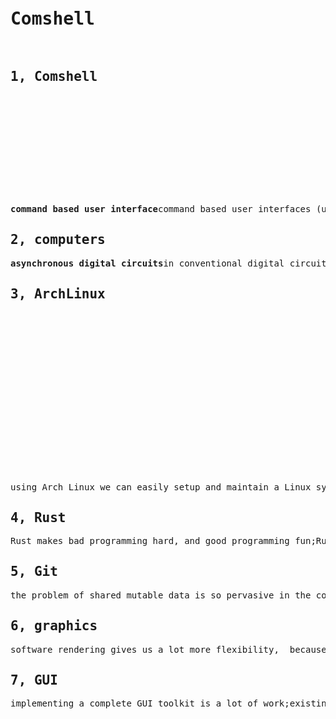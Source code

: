 <pre><h1>Comshell</h1>
<h2>1, Comshell</h2><b>command based user interface</b>command based user interfaces (using keyboard, voice, gesture) are  faster, more convenient and more powerful,  than pointer based user interfaces (using mouse, touch, pen)pointer based interface seems appealing at first sight, because of its discoverability;but with simple uniform GUI (ie the oposite of what we see in websites),  there is no need for a pointer based user interface;touch interface has an additional problem: interaction at a distance is not possible;but it can still be useful in simple or special applications;detection of voice commands is a relatively simple process (compared to general speech recognition),  because we only need to match against a relatively small set of commands;a headset with near range microphone can be used, to exclude far away sound sources;also it is better to put battery and transmitter of the headset in a separate unit,  that can be put in the pocket;  this makes the headset lighter and safer;for those who neither can use all their fingers, nor can talk,  gesture based (2d) input can be implemented;<img src='./.data/keyboard.png' alt='keyboard.png'/>, two commas -&gt; ";", comma followed by a letter -&gt; the symbol on its bottom right corner, ";" followed by "psi" followed by space or comma -&gt; "ψ" followed by one space or nothing, "_ab_c" then two underscores -&gt; AbC (followed by one space), "__ab_c" then two underscores -&gt; __ab_c__<a href='https://github.com/adereth/dactyl-keyboard'>https://github.com/adereth/dactyl-keyboard</a>Kinesis Advantage 2 keyboard<a href='http://www.allthingsergo.com/the-best-ergonomic-mechanical-keyboards/'>http://www.allthingsergo.com/the-best-ergonomic-mechanical-keyboards/</a>for compatibility with other applications, we may still need a mouse,  and these extra keys which can be put in the middle of keyboard:, arrow keys, "page up", "page down", "home", "end", "tab";, "alt", "ctrl", "shift", "punctuations";also we can have a row of function keys, plus the "delete" key, at the top;<b>Comshell</b>Comshell is a unified computing environment, utilizing command based user interface;project directories reside in directories named "projects" or "projects.*",  inside home directory or mounted disks;list of all projects will appear in a floating layer, at the center of screen;each group of projects (which are in the same directory) will be shown in separate tabs;in a project view, list of files will be displayed in the left side_bar;opened files are indicated by a line below them;multiple views of a file are indicated by sections in this line;files and directories with names starting with a dot, will be hidden;".cache" directory inside a project is for files we don't want to share or backup;text files will be opened in a text editor;directories with ".g" suffixes, will be opened in a gallery view;files and directories inside a gallery, will be opened in a floating layer;non_local projects, web pages, PDF documents, etc,  accessed from links inside the main project, will be opened in a floating layer;web pages:, move caret between visual objects (ignoring structural objects);, or use hinting for text input and other widgets, text and other elements like images and videos;modal key_bindings;modes (normal mode and insert mode) must be visually distinctive;press "esc" or "tab" to go to normal mode;in normal mode we can:, press "enter" to go to insert mode;, move the cursor to the next or previous word;, move the cursor to the next or previous lines or table cells;, move the cursor to the next or previous paragraph;, start and end selection, then copy or cut;, paste, undo, find, navigation: move, search, selection, completiondouble space:, at the beginning of line: indent, otherwise: complete (auto_completion does not disappear with only one space)
<h2>2, computers</h2><b>asynchronous digital circuits</b>in conventional digital circuits when the inputs change,  the outputs can have temporary invalid values, until they stabilize to the valid values;but for the circuit to do its job,  gates with memory (registers) must operate only when the inputs have correct values;one solution is to synchronize registers with a global clock signal;  the period of clock signal is made long enough for the circuit to become stable;disadvantages of synchronous circuits:, we have to split long operations into several smaller ones,  which can be performed in successive clock cycles (a technique known as pipelining);  otherwise the circuit would be slow and inefficient;, distributing a high_fan_out, timing_sensitive clock signal can be complicated;, electromagnetic interference at the clock frequency and its harmonics;, widely distributed clock signal takes a lot of power,  and must run whether the circuit is receiving inputs or not;although "clock gating" can help to reduce some of the problems of synchronous circuits, i think the real solution is to use asynchronous circuits;the only sane kind of asynchronous circuit which i could imagine is this:, next to any data wire there is a control wire which determines if the data is valid or not;, when a register wants to change its outputs, it first invalidates them,  for a duration equal to the delay of one gate;, any gate receiving an invalid input, invalidates its outputs;, this way all data which is going to change in the future, is first invalidated;, registers operate only when all inputs are valid;<b>computers</b>cpu, memory, peripherals,  this seems to be the only practical architecture for the hardware of computers;cpu runs a sequence of simple computations, called instruction codes, one by one;compilers are special programs that generate instruction codes,  from a program written in a structured and human readable language;there is always possibility of backdoors for closed source CPU,  especially if the boot firmware is also closed source;recently introduction of "secure execution environment" makes this situation even worse;it's a closed source, full_blown, always_running mini operating system,  with full access to the whole system (including memory and network);furthermore they have made it practically impossible for users to disable it;this mess of a design cries out for hidden and quite sophisticated backdoors;<a href='https://www.fsf.org/blogs/licensing/intel-me-and-why-we-should-get-rid-of-me'>https://www.fsf.org/blogs/licensing/intel-me-and-why-we-should-get-rid-of-me</a><a href='https://libreboot.org/faq.html#intel'>https://libreboot.org/faq.html#intel</a><a href='https://en.wikipedia.org/wiki/Intel_Management_Engine'>https://en.wikipedia.org/wiki/Intel_Management_Engine</a><a href='https://blog.invisiblethings.org/papers/2015/x86_harmful.pdf'>https://blog.invisiblethings.org/papers/2015/x86_harmful.pdf</a>one read_only ROM, plus a writable ROM:, no possibility of bricking the device;, no need for complex signing mechanism to make sure a device's firmware is not malicious;  just clear the writable flash when you buy a device;on X86 architecture we can have open source boot_loader, and GPU drivers,  using Intel with Coreboot+Grub2 for example;  <a href='https://www.coreboot.org/GRUB2#Scanning_for_grub.cfg_on_local_hard_drives'>https://www.coreboot.org/GRUB2#Scanning_for_grub.cfg_on_local_hard_drives</a>  though there sill will be closed source parts (Intel FSP);but there is no easy way to get rid of Intel ME (or AMD PSP);though there are some hacks for disabling (but not completely remove) Intel ME:  <a href='https://puri.sm/posts/deep-dive-into-intel-me-disablement/'>https://puri.sm/posts/deep-dive-into-intel-me-disablement/</a>ARM architecture is closed source too, but we can have open source GPU driver (Qualcomm/Adreno),  and Coreboot+Grub2 bootloader;ARM TrustZone can host an open source operating system too, apparently;<a href='https://news.ycombinator.com/item?id=17783357'>https://news.ycombinator.com/item?id=17783357</a>open source CPU:, RISC_V: no adequate hardware available yet;, PowerPc: no adequate hardware available yet;, MIPS: bad old design (relative to other alternatives, not X86),  no suitable hardware available yet;programs usually do not run directly on computer hardware;instead they run on a more sophisticated software machine (a virtual machine) called the kernel;in theory we can live without a kernel (an idea sometimes called a library operating system);but in that case, we have to rewrite all the required libraries, on bare metal;anyway, having an operating system, makes developing and testing new programs much easier;Linux is a highly developed, constantly evolving, open_source kernel;in Linux (and other Unix based operating systems) most things appear in the file system;i think the reason is to make it possible to do lots of things using shell scripts,  instead of a proper programming language;while i can understand the convenience it provides, i don't think it's good design;
<h2>3, ArchLinux</h2>using Arch Linux we can easily setup and maintain a Linux system;the following shows how to setup a basic graphical environment, using GnomeShell;<img src='./.data/gnome-shell.png' alt='gnome-shell.png'/>in the installed system, there is only one application, a terminal emulator;other applications can be installed using "pacman";you can press "alt-space" to show the list of applications;selecting an application from the list shows it in a dedicated workspace;also you can power off, reboot, logout, suspend, or lock the system,  from the applications list, just by typing those commands;press "alt-enter" to open a terminal window;press "alt-esc" to close the focused window;press "alt-tab" to switch between recent workspaces;press "alt-a" to switch between the windows of a workspace;press "alt-shift-space" to toggle maximized state;press "alt-shift-s" or "alt-shift-r" to take a screen_shot or record a screen_cast;boot Arch Linux live environment;to ensure the system clock is accurate:; timedatectl set-ntp trueif you need to connect to a WIFI network:; iwctl  device list  station &lt;device&gt; get-networks  station &lt;device&gt; connect &lt;SSID&gt;list available block devices using "lsblk", then on the intended block device,  create the needed partitions, and finally format and mount them:; printf "label: gpt\n,260MiB,U,*\n;" | sfdisk /dev/&lt;device&gt;; mkfs.fat -F32 /dev/&lt;partition1&gt;; mkfs.btrfs /dev/&lt;partition2&gt;; mount /dev/&lt;partition2&gt; /mnt; mkdir -p /mnt/boot/efi; mount /dev/&lt;partition1&gt; /mnt/boot/efi; mkdir /mnt/etc; genfstab -U /mnt &gt;&gt; /mnt/etc/fstab;shpacstrap /mnt basearch-chroot /mntcurl https://damoonsaghian/Comshell/archive/master.tar.gz | tar -xzcd Comshell/ArchLinux;ensure that the files aren't malicious, then:; sh install.sh; exit; rebootto connect to a WIFI network:; nmcli dev wifi; nmcli --ask dev wifi con &lt;ssid&gt;to disconnect from a WIFI network:; nmcli con down id &lt;ssid&gt;if your combined headset jack is not detected correctly, you can try this:; pkexec echo 'options snd_hda_intel index=0 model=dell-headset-multi' &gt; /etc/modprobe.d/alsa-base.conf<a href='https://wiki.archlinux.org/index.php/Advanced_Linux_Sound_Architecture#Correctly_detect_microphone_plugged_in_a_4-pin_3.5mm_(TRRS)_jack'>https://wiki.archlinux.org/index.php/Advanced_Linux_Sound_Architecture#Correctly_detect_microphone_plugged_in_a_4-pin_3.5mm_(TRRS)_jack</a>this made the microphone available, but with a very bad static noise;so maybe it's better to use a USB/Bluetooth sound card;you can set "user1" for automatic login (using the root terminal):; pkexec nano /etc/gdm/custom.conf  [daemon]  AutomaticLoginEnable=True  AutomaticLogin=user1but to protect the computer from physical attacks, you have to disable automatic login,  and lock the session when you leave the computer;in addition you have to:, somehow prevent tampering with hardware;, disable boot from USB (and other external ports);, protect boot firmware by a password;these can make physical attacks more difficult, but keep in mind that  physical access to a computer is root access, given enough time and resources;<b>system administration</b>in system administration we must ensure that:1, the command executed is explicitly given by the user;2, if a program steals a "wheel" user's password, it can't change the system;"sudo" fails in both cases;<a href='https://www.reddit.com/r/linuxquestions/comments/8mlil7/whats_the_point_of_the_sudo_password_prompt_if/'>https://www.reddit.com/r/linuxquestions/comments/8mlil7/whats_the_point_of_the_sudo_password_prompt_if/</a>"pkexec" is safer, but since the Polkit agent doesn't show command arguments,  it can be vulnerable too;further more, "pkexec" fails in the second case;  a fake Polkit agent can be used to send the stolen password to Polkit;and since Polkit admin is installed and active by default,  we have to disable it to protect the system:; mkdir -p /etc/polkit-1/rules.d; echo 'polkit.addAdminRule(function(action, subject) { return []; });' &gt;  /etc/polkit-1/rules.d/49-rootpw_global.rulesalways use a different password for root; because "su" is always present in a Linux system,  and since it fails in both cases, it can be used to take over the system;the solution is a program which opens a Wayland window with a command prompt;if you have given your command as arguments to the program,  the prompt shows that command, as default input;after pressing "return", it asks for the user's password (user must be in wheel group);<b>automatic online atomic upgrades</b><a href='https://www.techrapid.uk/2017/04/automatically-update-arch-linux-with-systemd.html'>https://www.techrapid.uk/2017/04/automatically-update-arch-linux-with-systemd.html</a><a href='https://wiki.archlinux.org/index.php/Systemd/Timers'>https://wiki.archlinux.org/index.php/Systemd/Timers</a>to have reliable automatic updates, they must be atomic;"usr", "etc" and "boot" must be symlinks to subvolumes;create a base directory;create snapshots of "usr", "etc" and "boot", then mount them in the base directory;for the rest of system root directories make symlinks in the base directory;chroot and upgrade;remove the base directory;change the "usr", "etc" and "boot" symlinks in the system root,  to point to the new snapshots;
<h2>4, Rust</h2>Rust makes bad programming hard, and good programming fun;Rust does not hide inherent complexity, in fact it bolds it, so we can see it, and avoid it;by inherent complexity i mean a complexity which can not be abstracted away completely;  ie if we try to hide it, it will re_emerge somewhere else;in fact, hiding inherent complexity usually leads to choosing the wrong approach;sharing mutable data,  ie having a mutable reference to some data, while it is shared using other references,  is the root of many inherent complexities;<a href='https://manishearth.github.io/blog/2015/05/17/the-problem-with-shared-mutability/'>https://manishearth.github.io/blog/2015/05/17/the-problem-with-shared-mutability/</a>the basic problem in concurrent programming is sharing mutable data;a data race happens when these three behaviors occur:, two or more pointers access the same data at the same time;, at least one of the pointers is being used to write to the data;, there’s no mechanism being used to synchronize access to the data;to prevent sharing mutable data, we can abandon mutability like in Haskell;but since mutability is necessary any way, it introduces a complicated mechanism (Monads);another approach to deal with concurrently shared mutable data, is the one used in Pony;<a href='https://www.ponylang.io/'>https://www.ponylang.io/</a>it doesn't abandon aliasing nor mutability,  instead it controls them using reference capabilities;Pony's approach introduces many complexities, especially when dealing with generics;a better approach is done by Rust, a language which overall has a better design too;this approach even allows Rust to limit reference counting,  to situations where it's absolutely necessary;Pony_like actors can be done in Rust using "may_actor";<a href='https://crates.io/crates/may_actor'>https://crates.io/crates/may_actor</a>, immutable data will be wrapped in "Arc", and we have direct access to it;, mutable data will be wrapped in "Actor" and we can access it only through the actor itself;async access: Rcasync access from multiple threads: Arcasync mutable access: Rc&lt;RefCell&gt;async mutable access from mutiple threads: Actorit's better to use "&mut" only for the receiver in methods;and anywhere else use actors to control mutability;static data (functions, structs, constants): no problem, copy or share by reference;dynamic data:, if data is small we usually put it on stack;  so we don't share it across the program, we copy it;, if data is big we put it on heap and make references to it;  if data is immutable we just have to manage its lifetime,    either statically (using "&"), or dynamically (using "Arc")  but if data is mutable we have to check if the read_write_lock pattern is fulfilled,    using "&mut" or "Actor";  "Mutex" or "RwLock" check read_write_lock pattern at runtime,    and make the program to panic, if it's failed;in Rust any resource have exactly one owner which takes care of its resource deallocation;owners can share their data by lending them to references;references must have a lifetime less than the owner;furthermore lifetime of a mutable reference must not overlap with other references;<a href='http://blog.skylight.io/rust-means-never-having-to-close-a-socket/'>http://blog.skylight.io/rust-means-never-having-to-close-a-socket/</a>owner can:, access and mutate the resource;, lend the resource to a reference;, hand over ownership (move), or deallocate resource;but during a lend, owner can't:, mutate the resource;, mutably lend resource to another reference;, hand over ownership (move), or deallocate resource;and during a mutable lend, owner can't even access the resource;immutable (and thus sharable) references can:, access borrowed resource;, immutably lend resource to other references;mutable (and thus exclusive) reference can:, access and mutate resource;, mutably lend resource to another reference;, immutably lend resource, but during this lending, they can't mutate it;  just like when an owner immutably lends its resource;during shared borrow (immutable borrow) no one owns the data;  so even the original owner can't change it;during mutable borrow the (unique) borrower owns it;so "&mut" is actually a temporary transfer of ownership;s: String -&gt; &s: &String -&gt; &s[..]: &strv: Vec&lt;T&gt; -&gt; &v: &Vec&lt;T&gt; -&gt; &v[..]: &[T]&str and &[T] are slices; str and [T] are unsized types;slicing is like borrowing from an unsized type;since the slice contains the size, the lending type itself doesn't need to have a definite size;x = a[i] -&gt; this is possible if the elements of "a" are copy  (cause moving out of collections is not possible);x = &a[i] -&gt; this is for the case when the elements are not copy;x = a[i..j] -&gt; this is always invalid;x = &a[i..j] -&gt; slicing;auto ref/deref for self in method calls:  compiler inserts as many * or & as necessary to get it right;because in method calls name and context of a method call is almost always sufficient  to infer the move/borrow semantics;deref coercion:, &T -&gt; &U when T: Deref&lt;Target=U&gt;, &mut T -&gt; &U when T: Deref&lt;Target=U&gt;, &mut T -&gt; &mut U when T: DerefMut&lt;Target=U&gt;examples:  &&i32 -&gt; &i32 because &i32: Deref&lt;Target=i32&gt;  &String -&gt; &str because String: Deref&lt;Target=str&gt;  &Vec&lt;T&gt; -&gt; &[T] because Vec&lt;T&gt;: Deref&lt;Target=[T]&gt;  &Arc&lt;T&gt; -&gt; &T because Arc&lt;T&gt;: Deref&lt;Target=T&gt;<a href='https://github.com/rust-lang/rfcs/blob/master/text/0241-deref-conversions.md'>https://github.com/rust-lang/rfcs/blob/master/text/0241-deref-conversions.md</a><b>type system</b>types show us what we can do with the data, ie which operations are valid;the class hierarchy design, like the one in Java, is problematic;  <a href='http://ptgmedia.pearsoncmg.com/images/020163371x/items/item33.html'>http://ptgmedia.pearsoncmg.com/images/020163371x/items/item33.html</a>also the problem of covariance for generic types, has its root in this problem;  <a href='https://en.wikipedia.org/wiki/Wildcard_(Java)'>https://en.wikipedia.org/wiki/Wildcard_(Java)</a>i think this problem is also the motivation for dynamic typing (another bad design);the right way as done in Pony and Rust:, concrete types (like final classes in Java) can be instantiated, but cannot have subtypes;, abstract types (like abstract classes in Java) cannot be instantiated, but can have subtypes;note that "x.m()" is method call syntax, which completely differs from "(x.m)()";an absolute path starts from a crate root by using a crate name or a literal "crate";a relative path starts from the current module and uses  "self", "super", or the name of an item in the current module;if an in_scope item has the same name as a crate, then we have to resolve the ambiguity:, using a leading "::" for a crate name;, using a leading "self::" for an in_scope item;arrays like tuples have fixed size and thus stored on stack;but since they are homogeneous (all elements are of the same type),  they can be indexed at runtime;vectors and hash tables are homogeneous, varying sized collections;Rust does not have named arguments and named tuples; and it's a good thing;when you need functions with lots of arguments, or tuples with lots of elements,  it's a sign that you need to restructure your code, and use structs to define new types;a closure is like an anonymous struct made of variables captured from environment,  that is callable (implements Fn/FnMut/FnOnce trait);so all closures are unique types, but they have traits in common;note that if we put a generic type parameter in the return type of a function,  we have to provide the concrete type when we call the function;  thus we can't use generic type parameters to return a closure, we have to use "impl";"fn(T1) -&gt; T2" is not an unsized type like "str", it's a function pointer;<a href='https://crates.io/crates/serde'>https://crates.io/crates/serde</a><a href='https://github.com/ron-rs/ron'>https://github.com/ron-rs/ron</a>math:<a href='https://nalgebra.org/rustdoc/nalgebra/index.html'>https://nalgebra.org/rustdoc/nalgebra/index.html</a><a href='https://gitlab.com/ornamentist/un-algebra'>https://gitlab.com/ornamentist/un-algebra</a><a href='https://github.com/rustsim/alga'>https://github.com/rustsim/alga</a>machine learning:methods that their operation depends on adjustable fields;install "rustup" and "gcc" then:; rustup default stableto update Rust:; rustup update
<h2>5, Git</h2>the problem of shared mutable data is so pervasive in the computing world;we can also see it in file synchronization tools like Git:, there can be conflicts when pushing or pulling, that must be resolved manually;, the history just grows indefinitely cause change in the history of the repository can be catastrophic;solution:only the owner can mutate the repository;owner can mutably borrow the repository for a defined duration, or move ownership;others have to send messages:, in the form of to_dos define by the owner;, correctionsimmutable repositories can apply corrections and to_dos, and test them,  but they can't push it to remote, only the owner can;automatic sync at the immutable ends;sync before sending to_dos or corrections;<a href='https://git-scm.com/docs/git-config#Documentation/git-config.txt-httpcookieFile'>https://git-scm.com/docs/git-config#Documentation/git-config.txt-httpcookieFile</a>gitless<a href='https://people.gnome.org/~newren/eg/'>https://people.gnome.org/~newren/eg/</a>delete old and big history;for text files at least keep the last version (for diffing);for binaries delete all;clone only the last version;git shallow clonesgit partial clonesGitlab:<a href='https://gist.github.com/gpocentek/bd4c3fbf8a6ce226ebddc4aad6b46c0a'>https://gist.github.com/gpocentek/bd4c3fbf8a6ce226ebddc4aad6b46c0a</a>".gitignore" and ".gitlab-ci.yml"create readme with CI;<a href='https://stackoverflow.com/questions/38807677/use-gitlab-api-from-a-gitlabci-build-script"'>https://stackoverflow.com/questions/38807677/use-gitlab-api-from-a-gitlabci-build-script"</a><a href='https://www.reddit.com/r/devops/comments/adhg4x/how_are_gitlab_ci_environment_variables_are/'>https://www.reddit.com/r/devops/comments/adhg4x/how_are_gitlab_ci_environment_variables_are/</a><a href='https://gitlab.com/gitlab-org/gitlab/-/issues/20416'>https://gitlab.com/gitlab-org/gitlab/-/issues/20416</a><a href='https://docs.gitlab.com/ee/ci/quick_start/'>https://docs.gitlab.com/ee/ci/quick_start/</a><a href='https://docs.gitlab.com/ee/user/project/push_options.html#push-options-for-gitlab-cicd'>https://docs.gitlab.com/ee/user/project/push_options.html#push-options-for-gitlab-cicd</a><a href='https://docs.gitlab.com/ee/ci/variables/README.html'>https://docs.gitlab.com/ee/ci/variables/README.html</a>personal access token put in a masked variable;<a href='https://fromthebottomoftheheap.net/2020/04/30/rendering-your-readme-with-github-actions/'>https://fromthebottomoftheheap.net/2020/04/30/rendering-your-readme-with-github-actions/</a><a href='https://github.com/marketplace/actions/generate-update-markdown-content'>https://github.com/marketplace/actions/generate-update-markdown-content</a><a href='https://github.com/theboi/github-update-readme'>https://github.com/theboi/github-update-readme</a>push_to_create creates private repositories, and there is no push_options to make them public, yet;also we can't remove repositories;so we must use push options for gitlab ci/cd;<a href='https://about.gitlab.com/blog/2016/12/07/building-a-new-gitlab-docs-site-with-nanoc-gitlab-ci-and-gitlab-pages/'>https://about.gitlab.com/blog/2016/12/07/building-a-new-gitlab-docs-site-with-nanoc-gitlab-ci-and-gitlab-pages/</a>
<h2>6, graphics</h2>software rendering gives us a lot more flexibility,  because we won't be limited by a hardware implementation,  with triangle only rasterization, isolated shader programs, and fixed size buffers;GPU equivalent performance can be achieved using SIMD;graphical objects are made of primitives;  each primitive has a specific algorithm for rasterization;2d primitives: point, line, curve, triangle, curved area;3d objects made of flat surfaces will be broken up into triangles;3d objects made of curved surfaces can be broken up into a number of primitive 3d surfaces,  which can be easily projected to 2d;<a href='https://en.wikipedia.org/wiki/Quadric'>https://en.wikipedia.org/wiki/Quadric</a>also interpolation is a good method for amorphous surfaces;2d objects will be rasterized into pixels (a pixel is a coordinate plus a color value);then these rasterized objects will be drawn in the framebuffer,  in layers over each other (in an overlay on top of all 3d objects);rasterizing 3d objects, produces an array of fragments;  a fragment, besides color, contains a normal and a depth;when creating the pixels of the framebuffer from the fragments,  the normals are used for lighting, and the depths are used for z_buffer;graphical objects are of 2 kinds:, those which we know will remain unchanged the next time we want to draw to the framebuffer;  these objects are first rasterized into memory, then we copy it into framebuffer;, those which we know will be changed (scaled, rotated, moved in z direction)  the next time we want to draw to the framebuffer    (which happens a lot for animations with high frame rate);  these objects will be drawn directly to the framebuffer;(framebuffer uses double buffering and v_sync;)note that if an object just moves in x_y plane (without rotation),  the cached rasterization is still useful;  for 2d objects we simply add a constant to the position of all pixels;  for 3d objects we may additionally want to recompute the lighting of pixels from fragments;data structure for graphical objects:, primitives, material, cached rasterization (can be none)with a scene graph we can have fine grained graphical objects which can be combined easily;<a href='https://en.wikipedia.org/wiki/Midpoint_circle_algorithm'>https://en.wikipedia.org/wiki/Midpoint_circle_algorithm</a><a href='https://en.wikipedia.org/wiki/Xiaolin_Wu%27s_line_algorithm'>https://en.wikipedia.org/wiki/Xiaolin_Wu%27s_line_algorithm</a><a href='http://members.chello.at/~easyfilter/bresenham.html'>http://members.chello.at/~easyfilter/bresenham.html</a><a href='https://nothings.org/gamedev/rasterize/'>https://nothings.org/gamedev/rasterize/</a><a href='https://magcius.github.io/xplain/article/'>https://magcius.github.io/xplain/article/</a><a href='https://en.wikipedia.org/wiki/Stencil_buffer'>https://en.wikipedia.org/wiki/Stencil_buffer</a><a href='https://www.scratchapixel.com'>https://www.scratchapixel.com</a><a href='https://www.scratchapixel.com/lessons/3d-basic-rendering/phong-shader-BRDF'>https://www.scratchapixel.com/lessons/3d-basic-rendering/phong-shader-BRDF</a><a href='https://github.com/rust-windowing/winit'>https://github.com/rust-windowing/winit</a><a href='https://github.com/kas-gui/kas'>https://github.com/kas-gui/kas</a><a href='https://github.com/sebcrozet/kiss3d'>https://github.com/sebcrozet/kiss3d</a><a href='https://github.com/three-rs/three'>https://github.com/three-rs/three</a><a href='https://crates.io/crates/rust-3d'>https://crates.io/crates/rust-3d</a><a href='https://github.com/38/plotters'>https://github.com/38/plotters</a><a href='https://github.com/rustsim/nphysics'>https://github.com/rustsim/nphysics</a>mono_space fonts:  wide characters are forced to squeeze;  narrow characters are forced to stretch;  uppercase letters look skinny next to lowercase;  bold characters don’t have enough room;proportional font for code:  generous spacing  large punctuation  and easily distinguishable characters  while allowing each character to take up the space that it needs<a href='http://input.fontbureau.com/info/'>http://input.fontbureau.com/info/</a>for proportional fonts, we can't use spaces for text alignment;elastic tabstops may help: <a href='http://nickgravgaard.com/elastic-tabstops/'>http://nickgravgaard.com/elastic-tabstops/</a>;but i think, text alignment is a bad idea, in general;
<h2>7, GUI</h2>implementing a complete GUI toolkit is a lot of work;existing ones (like GTK) are single threaded;thus we can't access GTK widgets (and data structures containing them), from inside actors;solution:<a href='https://gtk-rs.org/docs/glib/source/fn.idle_add.html'>https://gtk-rs.org/docs/glib/source/fn.idle_add.html</a><a href='https://docs.rs/fragile/1.0.0/fragile/struct.Fragile.html'>https://docs.rs/fragile/1.0.0/fragile/struct.Fragile.html</a><a href='https://docs.rs/send_wrapper/0.4.0/send_wrapper/'>https://docs.rs/send_wrapper/0.4.0/send_wrapper/</a>we deal with Gobjects by wrapping them in a Gsend;Gsend embeds a Fragile which will be created in the GTK main thread (using "idle_add"),  and then received (and put inside the Gsend) using a channel;Gsend.new gets a closure (instead of a Gobject value);  the closure's return type is the type of the specific Gobject;<a href='https://gtk-rs.org/docs/gtk/'>https://gtk-rs.org/docs/gtk/</a><a href='https://mmstick.github.io/gtkrs-tutorials/introduction.html'>https://mmstick.github.io/gtkrs-tutorials/introduction.html</a><a href='https://github.com/gtk-rs/examples/tree/master/src/bin'>https://github.com/gtk-rs/examples/tree/master/src/bin</a>gtksourceview4 webkit2gtkpoppler-glib goffice goocanvas<a href='https://pijul.org/'>https://pijul.org/</a><a href='https://arcolinuxiso.com/how-to-create-your-own-online-arch-linux-repository-on-github-and-use-it-on-any-arcolinux/'>https://arcolinuxiso.com/how-to-create-your-own-online-arch-linux-repository-on-github-and-use-it-on-any-arcolinux/</a><a href='https://wiki.archlinux.org/index.php/unofficial_user_repositories'>https://wiki.archlinux.org/index.php/unofficial_user_repositories</a></pre>